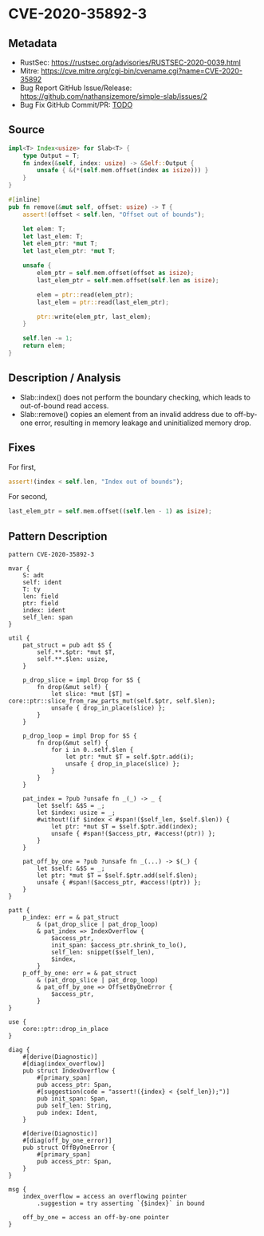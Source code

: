 # CVE-2020-35892-3

## Metadata

- RustSec: https://rustsec.org/advisories/RUSTSEC-2020-0039.html
- Mitre: https://cve.mitre.org/cgi-bin/cvename.cgi?name=CVE-2020-35892
- Bug Report GitHub Issue/Release: https://github.com/nathansizemore/simple-slab/issues/2
- Bug Fix GitHub Commit/PR: [TODO](https://github.com/nathansizemore/simple-slab/commit/5e0524c1db836e2192e1cd818848d96937c0b587)

## Source

```rust
impl<T> Index<usize> for Slab<T> {
    type Output = T;
    fn index(&self, index: usize) -> &Self::Output {
        unsafe { &(*(self.mem.offset(index as isize))) }
    }
}
```

```rust
#[inline]
pub fn remove(&mut self, offset: usize) -> T {
    assert!(offset < self.len, "Offset out of bounds");

    let elem: T;
    let last_elem: T;
    let elem_ptr: *mut T;
    let last_elem_ptr: *mut T;

    unsafe {
        elem_ptr = self.mem.offset(offset as isize);
        last_elem_ptr = self.mem.offset(self.len as isize);

        elem = ptr::read(elem_ptr);
        last_elem = ptr::read(last_elem_ptr);

        ptr::write(elem_ptr, last_elem);
    }

    self.len -= 1;
    return elem;
}
```

## Description / Analysis

- Slab::index() does not perform the boundary checking, which leads to out-of-bound read access.
- Slab::remove() copies an element from an invalid address due to off-by-one error, resulting in memory leakage and uninitialized memory drop.

## Fixes

For first,

```rust
assert!(index < self.len, "Index out of bounds");
```

For second,

```rust
last_elem_ptr = self.mem.offset((self.len - 1) as isize);
```

## Pattern Description

````rpl
pattern CVE-2020-35892-3

mvar {
    S: adt
    self: ident
    T: ty
    len: field
    ptr: field
    index: ident
    self_len: span
}

util {
    pat_struct = pub adt $S {
        self.**.$ptr: *mut $T,
        self.**.$len: usize,
    }

    p_drop_slice = impl Drop for $S {
        fn drop(&mut self) {
            let slice: *mut [$T] = core::ptr::slice_from_raw_parts_mut(self.$ptr, self.$len);
            unsafe { drop_in_place(slice) };
        }
    }

    p_drop_loop = impl Drop for $S {
        fn drop(&mut self) {
            for i in 0..self.$len {
                let ptr: *mut $T = self.$ptr.add(i);
                unsafe { drop_in_place(slice) };
            }
        }
    }

    pat_index = ?pub ?unsafe fn _(_) -> _ {
        let $self: &$S = _;
        let $index: usize = _;
        #without!(if $index < #span!($self_len, $self.$len)) {
            let ptr: *mut $T = $self.$ptr.add(index);
            unsafe { #span!($access_ptr, #access!(ptr)) };
        }
    }

    pat_off_by_one = ?pub ?unsafe fn _(...) -> $(_) {
        let $self: &$S = _;
        let ptr: *mut $T = $self.$ptr.add(self.$len);
        unsafe { #span!($access_ptr, #access!(ptr)) };
    }
}

patt {
    p_index: err = & pat_struct
        & (pat_drop_slice | pat_drop_loop)
        & pat_index => IndexOverflow {
            $access_ptr,
            init_span: $access_ptr.shrink_to_lo(),
            self_len: snippet($self_len),
            $index,
        }
    p_off_by_one: err = & pat_struct
        & (pat_drop_slice | pat_drop_loop)
        & pat_off_by_one => OffsetByOneError {
            $access_ptr,
        }
}

use {
    core::ptr::drop_in_place
}

diag {
    #[derive(Diagnostic)]
    #[diag(index_overflow)]
    pub struct IndexOverflow {
        #[primary_span]
        pub access_ptr: Span,
        #[suggestion(code = "assert!({index} < {self_len});")]
        pub init_span: Span,
        pub self_len: String,
        pub index: Ident,
    }

    #[derive(Diagnostic)]
    #[diag(off_by_one_error)]
    pub struct OffByOneError {
        #[primary_span]
        pub access_ptr: Span,
    }
}

msg {
    index_overflow = access an overflowing pointer
        .suggestion = try asserting `{$index}` in bound

    off_by_one = access an off-by-one pointer
}
````